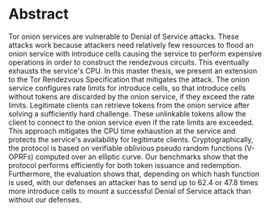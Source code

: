 # Abstract
Tor onion services are vulnerable to Denial of Service attacks. These attacks work because attackers need relatively few resources to flood an onion service with introduce cells causing the service to perform expensive operations in order to construct the rendezvous circuits. This eventually exhausts the service's CPU. In this master thesis, we present an extension to the Tor Rendezvous Specification that mitigates the attack. The onion service configures rate limits for introduce cells, so that introduce cells without tokens are discarded by the onion service, if they exceed the rate limits. Legitimate clients can retrieve tokens from the onion service after solving a sufficiently hard challenge. These unlinkable tokens allow the client to connect to the onion service even if the rate limits are exceeded. This approach mitigates the CPU time exhaustion at the service and protects the service's availability for legitimate clients. Cryptographically, the protocol is based on verifiable oblivious pseudo random functions (V-OPRFs) computed over an elliptic curve. Our benchmarks show that the protocol performs efficiently for both token issuance and redemption. Furthermore, the evaluation shows that, depending on which hash function is used, with our defenses an attacker has to send up to 62.4 or 47.8 times more introduce cells to mount a successful Denial of Service attack than without our defenses.
